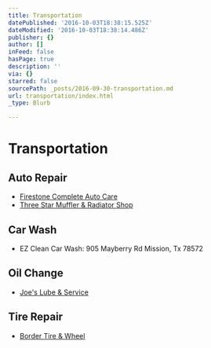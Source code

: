 ```yaml
---
title: Transportation
datePublished: '2016-10-03T18:38:15.525Z'
dateModified: '2016-10-03T18:38:14.486Z'
publisher: {}
author: []
inFeed: false
hasPage: true
description: ''
via: {}
starred: false
sourcePath: _posts/2016-09-30-transportation.md
url: transportation/index.html
_type: Blurb

---
```

# Transportation

## Auto Repair

* [Firestone Complete Auto Care][0]
* [Three Star Muffler & Radiator Shop][1]

## Car Wash

* EZ Clean Car Wash: 905 Mayberry Rd Mission, Tx 78572

## Oil Change

* [Joe's Lube & Service][2]

## Tire Repair

* [Border Tire & Wheel][3]

[0]: http://local.firestonecompleteautocare.com/texas/mission/1101-e-9th-st/?utm_source=google&utm_medium=organic&utm_campaign=localmaps&lw_cmp=oloc_google_not-set_map&treatment=2.1 "Firestone"
[1]: https://g.co/kgs/W0aNng  "3 Star Muffler & Radiator Shop"
[2]: https://www.facebook.com/pages/Joes-Lube-Service/374599052606118 "Joe's Lube and Service"
[3]: https://www.facebook.com/pages/Border-Tire-Wheel/159439104087694 "Border Tire & Wheel"